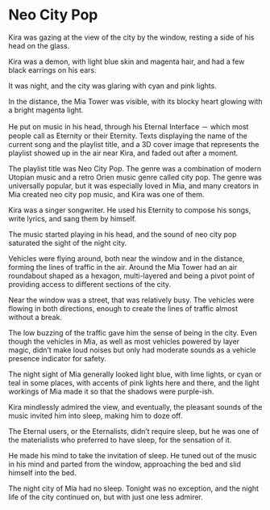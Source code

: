 # Neo City Pop

Kira was gazing at the view of the city by the window, resting a side of his head on the glass.

Kira was a demon, with light blue skin and magenta hair, and had a few black earrings on his ears.

It was night, and the city was glaring with cyan and pink lights.

In the distance, the Mia Tower was visible, with its blocky heart glowing with a bright magenta light.

He put on music in his head, through his Eternal Interface － which most people call as Eternity or their Eternity. Texts displaying the name of the current song and the playlist title, and a 3D cover image that represents the playlist showed up in the air near Kira, and faded out after a moment.

The playlist title was Neo City Pop. The genre was a combination of modern Utopian music and a retro Orien music genre called city pop. The genre was universally popular, but it was especially loved in Mia, and many creators in Mia created neo city pop music, and Kira was one of them.

Kira was a singer songwriter. He used his Eternity to compose his songs, write lyrics, and sang them by himself.

The music started playing in his head, and the sound of neo city pop saturated the sight of the night city.

Vehicles were flying around, both near the window and in the distance, forming the lines of traffic in the air. Around the Mia Tower had an air roundabout shaped as a hexagon, multi-layered and being a pivot point of providing access to different sections of the city.

Near the window was a street, that was relatively busy. The vehicles were flowing in both directions, enough to create the lines of traffic almost without a break.

The low buzzing of the traffic gave him the sense of being in the city. Even though the vehicles in Mia, as well as most vehicles powered by layer magic, didn’t make loud noises but only had moderate sounds as a vehicle presence indicator for safety.

The night sight of Mia generally looked light blue, with lime lights, or cyan or teal in some places, with accents of pink lights here and there, and the light workings of Mia made it so that the shadows were purple-ish.

Kira mindlessly admired the view, and eventually, the pleasant sounds of the music invited him into sleep, making him to doze off.

The Eternal users, or the Eternalists, didn’t require sleep, but he was one of the materialists who preferred to have sleep, for the sensation of it.

He made his mind to take the invitation of sleep. He tuned out of the music in his mind and parted from the window, approaching the bed and slid himself into the bed.

The night city of Mia had no sleep. Tonight was no exception, and the night life of the city continued on, but with just one less admirer.
